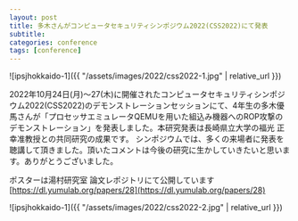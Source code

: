 ```yaml
---
layout: post
title: 多木さんがコンピュータセキュリティシンポジウム2022(CSS2022)にて発表
subtitle: 
categories: conference
tags: [conference]
---
```

![ipsjhokkaido-1]({{ "/assets/images/2022/css2022-1.jpg" | relative_url }})

2022年10月24日(月)〜27(木)に開催されたコンピュータセキュリティシンポジウム2022(CSS2022)のデモンストレーションセッションにて、4年生の多木優馬さんが「プロセッサエミュレータQEMUを用いた組込み機器へのROP攻撃のデモンストレーション」を発表しました。本研究発表は長崎県立大学の福光 正幸准教授との共同研究の成果です。
シンポジウムでは、多くの来場者に発表を聴講して頂きました。頂いたコメントは今後の研究に生かしていきたいと思います。ありがとうございました。

ポスターは湯村研究室 論文レポジトリにて公開しています [https://dl.yumulab.org/papers/28](https://dl.yumulab.org/papers/28)

![ipsjhokkaido-1]({{ "/assets/images/2022/css2022-2.jpg" | relative_url }})